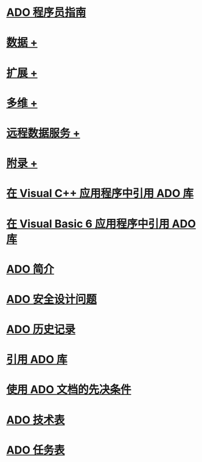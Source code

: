 # [ADO 程序员指南](ado-programmer-s-guide.md)

# [数据 +](../../ado/guide/data/ado-fundamentals.md)
# [扩展 +](../../ado/guide/extensions/ado-extensions-for-data-definition-language-and-security-adox.md)
# [多维 +](../../ado/guide/multidimensional/ado-md-fundamentals.md)
# [远程数据服务 +](../../ado/guide/remote-data-service/remote-data-service-rds.md)
# [附录 +](../../ado/guide/appendixes/appendix-a-providers.md)

# [在 Visual C++ 应用程序中引用 ADO 库](referencing-the-ado-libraries-in-a-visual-c-application.md)
# [在 Visual Basic 6 应用程序中引用 ADO 库](referencing-the-ado-libraries-in-a-visual-basic-6-application.md)
# [ADO 简介](ado-introduction.md)
# [ADO 安全设计问题](ado-security-design-issues.md)
# [ADO 历史记录](ado-history.md)
# [引用 ADO 库](referencing-the-ado-libraries.md)
# [使用 ADO 文档的先决条件](prerequisites-for-using-the-ado-documentation.md)
# [ADO 技术表](ado-technology-table.md)
# [ADO 任务表](ado-task-table.md)
